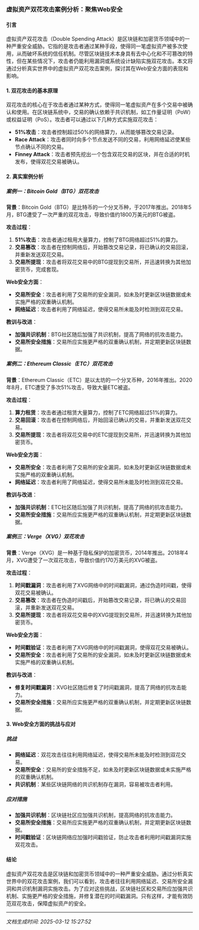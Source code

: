 ### 虚拟资产双花攻击案例分析：聚焦Web安全

#### 引言
虚拟资产双花攻击（Double Spending Attack）是区块链和加密货币领域中的一种严重安全威胁。它指的是攻击者通过某种手段，使得同一笔虚拟资产被多次使用，从而破坏系统的信任机制。尽管区块链技术本身具有去中心化和不可篡改的特性，但在某些情况下，攻击者仍能利用漏洞或系统设计缺陷实施双花攻击。本文将通过分析真实世界中的虚拟资产双花攻击案例，探讨其在Web安全方面的表现和影响。

#### 1. 双花攻击的基本原理
双花攻击的核心在于攻击者通过某种方式，使得同一笔虚拟资产在多个交易中被确认和使用。在区块链系统中，交易的确认依赖于共识机制，如工作量证明（PoW）或权益证明（PoS）。攻击者可以通过以下几种方式实施双花攻击：

- **51%攻击**：攻击者控制超过50%的网络算力，从而能够篡改交易记录。
- **Race Attack**：攻击者同时向多个节点发送不同的交易，利用网络延迟使某些节点确认不同的交易。
- **Finney Attack**：攻击者预先挖出一个包含双花交易的区块，并在合适的时机发布，使得双花交易被确认。

#### 2. 真实案例分析

##### 案例一：Bitcoin Gold（BTG）双花攻击
**背景**：Bitcoin Gold（BTG）是比特币的一个分叉币种，于2017年推出。2018年5月，BTG遭受了一次严重的双花攻击，导致价值约1800万美元的BTG被盗。

**攻击过程**：
1. **51%攻击**：攻击者通过租用大量算力，控制了BTG网络超过51%的算力。
2. **交易篡改**：攻击者在控制网络后，开始篡改交易记录，将已确认的交易回滚，并重新发送双花交易。
3. **交易所提现**：攻击者将双花交易中的BTG提现到交易所，并迅速转换为其他加密货币，完成套现。

**Web安全方面**：
- **交易所安全**：攻击者利用了交易所的安全漏洞，如未及时更新区块链数据或未实施严格的双重确认机制。
- **网络延迟**：攻击者利用了网络延迟，使得交易所未能及时检测到双花交易。

**教训与改进**：
- **加强共识机制**：BTG社区随后加强了共识机制，提高了网络的抗攻击能力。
- **交易所安全措施**：交易所应实施更严格的双重确认机制，并定期更新区块链数据。

##### 案例二：Ethereum Classic（ETC）双花攻击
**背景**：Ethereum Classic（ETC）是以太坊的一个分叉币种，2016年推出。2020年8月，ETC遭受了多次51%攻击，导致大量ETC被盗。

**攻击过程**：
1. **算力租赁**：攻击者通过租赁大量算力，控制了ETC网络超过51%的算力。
2. **交易回滚**：攻击者在控制网络后，开始回滚已确认的交易，并重新发送双花交易。
3. **交易所提现**：攻击者将双花交易中的ETC提现到交易所，并迅速转换为其他加密货币。

**Web安全方面**：
- **交易所安全**：攻击者利用了交易所的安全漏洞，如未及时更新区块链数据或未实施严格的双重确认机制。
- **网络延迟**：攻击者利用了网络延迟，使得交易所未能及时检测到双花交易。

**教训与改进**：
- **加强共识机制**：ETC社区随后加强了共识机制，提高了网络的抗攻击能力。
- **交易所安全措施**：交易所应实施更严格的双重确认机制，并定期更新区块链数据。

##### 案例三：Verge（XVG）双花攻击
**背景**：Verge（XVG）是一种基于隐私保护的加密货币，2014年推出。2018年4月，XVG遭受了一次双花攻击，导致价值约170万美元的XVG被盗。

**攻击过程**：
1. **时间戳漏洞**：攻击者利用了XVG网络中的时间戳漏洞，通过伪造时间戳，使得双花交易被确认。
2. **交易篡改**：攻击者在伪造时间戳后，开始篡改交易记录，将已确认的交易回滚，并重新发送双花交易。
3. **交易所提现**：攻击者将双花交易中的XVG提现到交易所，并迅速转换为其他加密货币。

**Web安全方面**：
- **时间戳验证**：攻击者利用了XVG网络中的时间戳漏洞，使得双花交易被确认。
- **交易所安全**：攻击者利用了交易所的安全漏洞，如未及时更新区块链数据或未实施严格的双重确认机制。

**教训与改进**：
- **修复时间戳漏洞**：XVG社区随后修复了时间戳漏洞，提高了网络的抗攻击能力。
- **交易所安全措施**：交易所应实施更严格的双重确认机制，并定期更新区块链数据。

#### 3. Web安全方面的挑战与应对

##### 挑战
- **网络延迟**：双花攻击往往利用网络延迟，使得交易所未能及时检测到双花交易。
- **交易所安全**：交易所的安全措施不足，如未及时更新区块链数据或未实施严格的双重确认机制。
- **共识机制**：某些区块链网络的共识机制存在漏洞，容易被攻击者利用。

##### 应对措施
- **加强共识机制**：区块链社区应加强共识机制，提高网络的抗攻击能力。
- **交易所安全措施**：交易所应实施更严格的双重确认机制，并定期更新区块链数据。
- **时间戳验证**：区块链网络应加强时间戳验证，防止攻击者利用时间戳漏洞实施双花攻击。

#### 结论
虚拟资产双花攻击是区块链和加密货币领域中的一种严重安全威胁。通过分析真实世界中的双花攻击案例，我们可以看到，攻击者往往利用网络延迟、交易所安全漏洞和共识机制漏洞实施攻击。为了应对这些挑战，区块链社区和交易所应加强共识机制、实施更严格的安全措施，并修复潜在的时间戳漏洞。只有这样，才能有效防范双花攻击，保障虚拟资产的安全。

---

*文档生成时间: 2025-03-12 15:27:52*



















